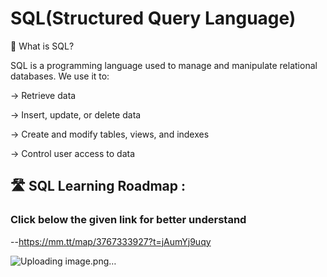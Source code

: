 # SQL(Structured Query Language)
🧠 What is SQL?

SQL is a programming language used to manage and manipulate relational databases. We use it to:

  -> Retrieve data

  -> Insert, update, or delete data

  -> Create and modify tables, views, and indexes

  -> Control user access to data

## 🛣️ SQL Learning Roadmap :

### Click below the given link for better understand

--https://mm.tt/map/3767333927?t=jAumYj9uqy

![Uploading image.png…]()
